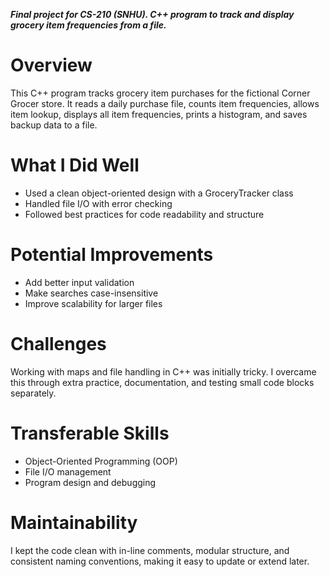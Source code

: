 **_Final project for CS-210 (SNHU). C++ program to track and display grocery item frequencies from a file._**

# Overview
This C++ program tracks grocery item purchases for the fictional Corner Grocer store. It reads a daily purchase file, counts item frequencies, allows item lookup, displays all item frequencies, prints a histogram, and saves backup data to a file.

# What I Did Well
* Used a clean object-oriented design with a GroceryTracker class
* Handled file I/O with error checking
* Followed best practices for code readability and structure

# Potential Improvements
* Add better input validation
* Make searches case-insensitive
* Improve scalability for larger files

# Challenges
Working with maps and file handling in C++ was initially tricky. I overcame this through extra practice, documentation, and testing small code blocks separately.

# Transferable Skills
* Object-Oriented Programming (OOP)
* File I/O management
* Program design and debugging

# Maintainability
I kept the code clean with in-line comments, modular structure, and consistent naming conventions, making it easy to update or extend later.

